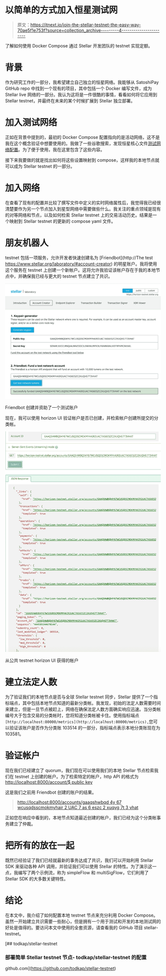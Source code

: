 # 以简单的方式加入恒星测试网

> 原文：<https://itnext.io/join-the-stellar-testnet-the-easy-way-70ae5f1e753f?source=collection_archive---------4----------------------->

了解如何使用 Docker Compose 通过 Stellar 开发团队的 testnet 实现定额。

# 背景

作为研究工作的一部分，我希望建立自己独立的恒星网络。我能够从 SatoshiPay GitHub repo 中找到一个现有的项目，其中包括一个 Docker 编写文件，成为 Stellar live 网络的一部分。我认为这将是一件很酷的事情，看看如何将它应用到 Stellar testnet，并最终在未来的某个时候扩展到 Stellar 独立部署。

# 加入测试网络

正如在背景中提到的，最初的 Docker Compose 配置指向的是活动网络，这不是我在这个概念验证中想要使用的。我做了一些谷歌搜索，发现恒星核心文件[测试网络配置](https://github.com/stellar/stellar-core/blob/master/docs/stellar-core_testnet.cfg)。为了便于使用，我在这里包含了这些内容。

接下来我要做的就是找出如何将这些设置映射到 compose，这样我的本地节点就可以成为 Stellar testnet 的一部分。

# 加入网络

在查看了现有的配置并比较了撰写文件中定义的实时网络属性后，我觉得我已经很清楚要作为另一个节点加入到星型网络中需要做些什么。我关注的重点领域是现有的对等网络和节点，以及如何检索 Stellar testnet 上的交易活动历史。结果是一个映射到 Stellar testnet 的更新的 compose yaml 文件。

# 朋友机器人

testnet 包括一项服务，允许开发者快速创建名为 [Friendbot](http://The test https://www.stellar.org/laboratory/#account-creator) 的明星账户。我将使用这个服务在 testnet 上创建一个新帐户。这将允许我验证该帐户存在于我的本地节点中，并确保我已经与更大的 testnet 节点建立了共识。

![](img/a5d2bcc0bd3604c4e24763d3d4a72a9e.png)

Friendbot 创建并资助了一个测试账户

现在，我可以使用 horizon UI 验证帐户是否已创建，并检索帐户创建所提交的分类帐。

![](img/9bbfb1207142d1bdf74573292299b9db.png)

从公共 testnet horizon UI 获得的帐户

# 建立法定人数

为了验证我们的本地节点是否与全球 Stellar testnet 同步，Stellar 提供了一个指标端点，其中包括本地节点知道的最新分类帐。我发现，初始的法定人数需要时间来建立，但是一旦节点被赶上，网络在确保法定人数方面确实响应迅速。当分类帐编号大于包含交易的分类帐时，您将知道分类帐被卡住。使用指标端点`[http://localhost:80000/metrics](http://localhost:80000/metrics),`您可以验证该账户是否作为分类账 103514 的一部分，指标端点表示本地分类账现在为 103581。

# 验证帐户

现在我们已经建立了 quorum，我们现在可以使用我们的本地 Stellar 节点检索我们在 testnet 上创建的帐户。为了检索特定的帐户，http API 的格式为[http://localhost:8000/account/$ public key](http://localhost:8000/account/$publickey)

这是我们之前用 Friendbot 创建的账户的结果。

> [http://localhost:8000/accounts/gaaqshwbqd 4y 67 wcusqdsscmokmyhair 2 UAC 7 as 6 eszc 2 xuqvg 7t 3 vhat](http://localhost:8000/accounts/GAAQSHWBQD4Y67WCUSQDSCMOKMYHAIR2UAC7AS6ESZC2XUQVG7T3VHAT)

正如您在响应中看到的，本地节点知道最近创建的帐户，我们已经为这个分类帐事务建立了仲裁。

# 把所有的放在一起

既然已经验证了我们已经就最新的事务达成了共识，我们可以开始利用 Stellar SDK 来驱动各种 API 调用，并验证我们可以使用 Stellar 的特性。为了演示这一点，我编写了两个示例流，称为 simpleFlow 和 multiSigFlow，它们利用了 Stellar SDK 的大多数关键特性。

# 结论

在本文中，我介绍了如何配置本地 testnet 节点来充分利用 Docker Compose。虽然一开始建立共识需要一些耐心，但是拥有一个用于测试和开发的本地测试网的好处是值得的。要访问本文中使用的全套资源，请查看我的 GitHub 项目 stellar-testnet。

[](https://github.com/todkap/stellar-testnet) [## todkap/stellar-testnet

### 部署简单 Stellar testnet 节点- todkap/stellar-testnet 的配置

github.com](https://github.com/todkap/stellar-testnet)